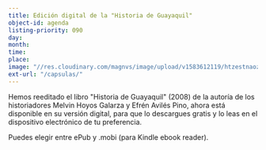 ```yaml
---
title: Edición digital de la "Historia de Guayaquil"
object-id: agenda
listing-priority: 090
day:
month:
time:
place:
image: "//res.cloudinary.com/magnvs/image/upload/v1583612119/htzestnaoz3a0czhojy2.jpg"
ext-url: "/capsulas/"
---
```


Hemos reeditado el libro "Historia de Guayaquil" (2008) de la autoría de los historiadores Melvin Hoyos Galarza y Efrén Avilés Pino, ahora está disponible en su versión digital, para que lo descargues gratis y lo leas en el dispositivo electrónico de tu preferencia.

Puedes elegir entre ePub y .mobi (para Kindle ebook reader).
